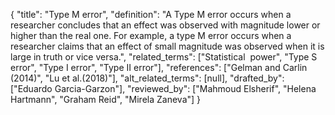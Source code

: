 {
    "title": "Type M error",
    "definition": "A Type M error occurs when a researcher concludes that an effect was observed with magnitude lower or higher than the real one. For example, a type M error occurs when a researcher claims that an effect of small magnitude was observed when it is large in truth or vice versa.",
    "related_terms": ["Statistical  power", "Type S error", "Type I error", "Type II error"],
    "references": ["Gelman and Carlin (2014)", "Lu et al.(2018)"],
    "alt_related_terms": [null],
    "drafted_by": ["Eduardo Garcia-Garzon"],
    "reviewed_by": ["Mahmoud Elsherif", "Helena Hartmann", "Graham Reid", "Mirela Zaneva"]
  }
